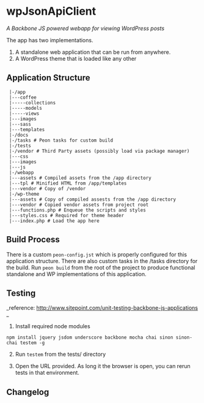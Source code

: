 # wpJsonApiClient

_A Backbone JS powered webapp for viewing WordPress posts_

The app has two implementations.
1. A standalone web application that can be run from anywhere.
2. A WordPress theme that is loaded like any other

## Application Structure
```
 |-/app
 |---coffee
 |-----collections
 |-----models
 |-----views
 |---images
 |---sass
 |---templates
 |-/docs
 |-/tasks # Peon tasks for custom build
 |-/tests
 |-/vendor # Third Party assets (possibly load via package manager)
 |---css
 |---images
 |---js
 |-/webapp
 |---assets # Compiled assets from the /app directory
 |---tpl # Minified HTML from /app/templates
 |---vendor # Copy of /vendor
 |-/wp-theme
 |---assets # Copy of compiled assests from the /app directory
 |---vendor # Copied vendor assets from project root
 |---functions.php # Enqueue the scripts and styles
 |---styles.css # Required for theme header
 |---index.php # Load the app here
 ```

## Build Process

There is a custom `peon-config.jst` which is properly configured for this application structure.
There are also custom tasks in the /tasks directory for the build.
Run `peon build` from the root of the project to produce functional standalone and WP implementations of this application.

## Testing

_reference: http://www.sitepoint.com/unit-testing-backbone-js-applications _

1. Install required node modules
```
npm install jquery jsdom underscore backbone mocha chai sinon sinon-chai testem -g
```

2. Run `testem` from the tests/ directory

3. Open the URL provided. As long it the browser is open, you can rerun tests in that environment.


## Changelog